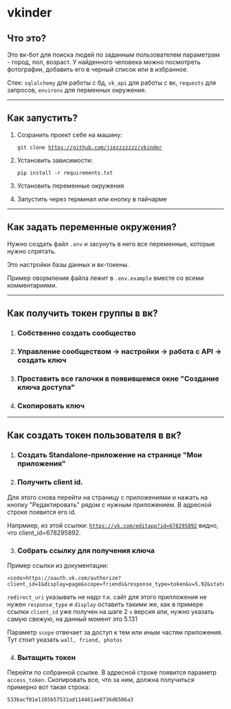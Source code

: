 # vkinder

## Что это?

Это вк-бот для поиска людей по заданным пользователем параметрам - город, пол, возраст. У найденного человека можно посмотреть фотографии, добавить его в черный список или в избранное.

Стек: <code>sqlalchemy</code> для работы с бд, <code>vk_api</code> для работы с вк, <code>requests</code> для запросов, <code>environs</code> для перменных окружения.

---

## Как запустить? 

1. Созранить проект себе на машину:

    <code>git clone https://github.com/jiezzzzzzz/vkinder</code>
    
2. Установить зависимости: 

    <code>pip install -r requirements.txt</code>
    
3. Установить переменные окружения

4. Запустить через терминал или кнопку в пайчарме

---

## Как задать переменные окружения?

Нужно создать файл <code>.env</code> и засунуть в него все переменные, которые нужно спрятать. 

Это настройки базы данных и вк-токены. 

Пример овормления файла лежит в <code>.env.example</code> вместе со всеми комментариями.

---

## Как получить токен группы в вк?

1. ### Собственно создать сообщество 

2. ### Управление сообществом -> настройки -> работа с API -> создать ключ

3. ### Проставить все галочки в появившемся окне "Создание ключа доступа"

4. ### Скопировать ключ

---

## Как создать токен пользователя в вк?

1. ### Создать Standalone-приложение на странице "Мои приложения"

2. ### Получить client id.

Для этого снова перейти на страницу с приложениями и нажать на кнопку "Редактировать" рядом с нужным приложением. В адресной строке появится его id. 

Напрмиер, из этой ссылки: <code>https://vk.com/editapp?id=678295892</code> видно, что client_id=678295892.

3. ### Собрать ссылку для получения ключа

Пример ссылки из документации:

    <code>https://oauth.vk.com/authorize?client_id=1&display=page&scope=friends&response_type=token&v=5.92&state=123456</code>
    
<code>redirect_uri</code> указывать не надо т.к. сайт для этого прилложения не нужен
<code>response_type</code> и <code>display</code> оставить такими же, как в примере ссылки
<code>client_id</code> уже получен на шаге 2
<code>v</code> версия апи, нужно указать самую свежую, на данный момент это 5.131

Параметр <code>scope</code> отвечает за доступ к тем или иным частям приложения. Тут стоит указать <code>wall, friend, photos</code>

4. ### Вытащить токен

Перейти по собранной ссылке. В адресной строке появится параметр <code>access_token</code>. Скопировать все, что за ним, должна получиться примерно вот такая строка: 

<code>533bacf01e1165b57531ad114461ae8736d6506a3</code>


